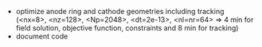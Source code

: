 - optimize anode ring and cathode geometries including tracking (<nx=8>, <nz=128>, <Np=2048>, <dt=2e-13>, <nl=nr=64> => 4 min for field solution, objective function, constraints and 8 min for tracking)
- document code

